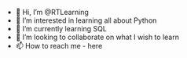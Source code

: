 - 👋 Hi, I’m @RTLearning
- 👀 I’m interested in learning all about Python
- 🌱 I’m currently learning SQL
- 💞️ I’m looking to collaborate on what I wish to learn
- 📫 How to reach me - here

<!---
RTLearning/RTLearning is a ✨ special ✨ repository because its `README.md` (this file) appears on your GitHub profile.
You can click the Preview link to take a look at your changes.
--->
